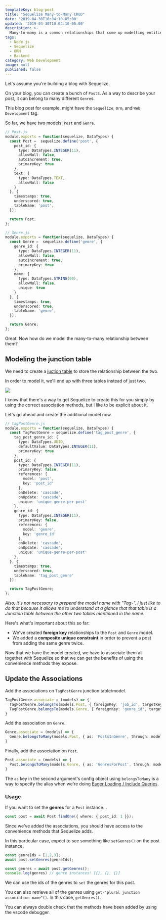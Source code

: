 ```yaml
---
templateKey: blog-post
title: "Sequelize Many-to-Many CRUD"
date: '2019-04-30T10:04:10-05:00'
updated: '2019-04-30T10:04:10-05:00'
description: >-
  Many-to-many is a common relationships that come up modelling entities in software applications. Here's how to approach it with the Sequelize ORM.
tags:
  - Node.js
  - Sequelize
  - ORM
  - Backend
category: Web Development
image: null
published: false
---
```


Let's assume you're building a blog with Sequelize. 

On your blog, you can create a bunch of `Post`s. As a way to describe your post, it can belong to many different `Genre`s.

This blog post for example, might have the `Sequelize`, `Orm`, and `Web Development` tag.

So far, we have two models: `Post` and `Genre`.

```typescript
// Post.js
module.exports = function(sequelize, DataTypes) {
  const Post =  sequelize.define('post', {
    post_id: {
      type: DataTypes.INTEGER(11),
      allowNull: false,
      autoIncrement: true,
      primaryKey: true
    },
    text: {
      type: DataTypes.TEXT,
      allowNull: false
    }
  }, {
    timestamps: true,
    underscored: true,
    tableName: 'post',
  });

  return Post;
};
```

```typescript
// Genre.js
module.exports = function(sequelize, DataTypes) {
  const Genre =  sequelize.define('genre', {
    genre_id: {
      type: DataTypes.INTEGER(11),
      allowNull: false,
      autoIncrement: true,
      primaryKey: true
    },
    name: {
      type: DataTypes.STRING(60),
      allowNull: false,
      unique: true
    }
  }, {
    timestamps: true,
    underscored: true,
    tableName: 'genre',
  });

  return Genre;
};
```

Great. Now how do we model the many-to-many relationship between them?

## Modeling the junction table

We need to create a [juction table](https://en.wikipedia.org/wiki/Associative_entity) to store the relationship between the two.

In order to model it, we'll end up with three tables instead of just two.

![](/img/blog/sequelize-junction/junction-svg.svg)

I know that there's a way to get Sequelize to create this for you simply by using the correct association methods, but I like to be explicit about it.

Let's go ahead and create the additional model now.

```typescript
// tagPostGenre.js
module.exports = function(sequelize, DataTypes) {
  const TagPostGenre = sequelize.define('tag_post_genre', {
    tag_post_genre_id: {
      type: DataTypes.UUID,
      defaultValue: DataTypes.INTEGER(11),
      primaryKey: true
    },
    post_id: {
      type: DataTypes.INTEGER(11),
      primaryKey: false,
      references: {
        model: 'post',
        key: 'post_id'
      },
      onDelete: 'cascade',
      onUpdate: 'cascade',
      unique: 'unique-genre-per-post'
    },
    genre_id: {
      type: DataTypes.INTEGER(11),
      primaryKey: false,
      references: {
        model: 'genre',
        key: 'genre_id'
      },
      onDelete: 'cascade',
      onUpdate: 'cascade',
      unique: 'unique-genre-per-post'
    },
  }, {
    timestamps: true,
    underscored: true,
    tableName: 'tag_post_genre'
  });

  return TagPostGenre;
};
```

_Also, it's not necessary to prepend the model name with "Tag-", I just like to do that because it allows me to understand at a glance that that table is a Junction table between the other two tables mentioned in the name_.

Here's what's important about this so far:

- We've created **foreign key** relationships to the `Post` and `Genre` model.
- We added a **composite unique constraint** in order to prevent a post from adding the same genre twice.

Now that we have the model created, we have to associate them all together with Sequelize so that we can get the benefits of using the convenience methods they expose.

## Update the Associations

Add the associations on `TagPostGenre` junction table/model.

```typescript
TagPostGenre.associate = (models) => {
  TagPostGenre.belongsTo(models.Post, { foreignKey: 'job_id', targetKey: 'job_id', as: 'Post' });
  TagPostGenre.belongsTo(models.Genre, { foreignKey: 'genre_id', targetKey: 'genre_id', as: 'Genre' });
}
```

Add the association on `Genre`.

```typescript
Genre.associate = (models) => {
  Genre.belongsToMany(models.Post, { as: 'PostsInGenre', through: models.TagPostGenre, foreignKey: 'genre_id'});
}
```

Finally, add the association on `Post`.

```typescript
Post.associate = (models) => {
  Post.belongsToMany(models.Genre, { as: 'GenresForPost', through: models.TagPostGenre, foreignKey: 'genre_id'});
}
```

The `as` key in the second argument's config object using `belongsToMany` is a way to specify the alias when we're doing [Eager Loading / Include Queries](http://docs.sequelizejs.com/manual/models-usage.html#eager-loading).

### Usage

If you want to set the **genres** for a `Post` instance...

```typescript
const post = await Post.findOne({ where: { post_id: 1 }});

```

Since we've added the associations, you should have access to the convenience methods that Sequelize adds.

In this particular case, expect to see something like `setGenres()` on the post instance.

```typescript
const genreIds = [1,2,3];
await post.setGenres(genreIds);

const genres = await post.getGenres();
console.log(genres) // genre instances! [{}, {}, {}]
```

We can use the ids of the genres to `set` the genres for this post.

You can also retrieve all of the genres using `get-"plural junction association name"()`. In this case, `getGenres()`.

You can always double check that the methods have been added by using the vscode debugger.
